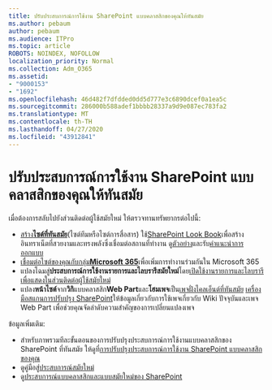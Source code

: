```yaml
---
title: ปรับประสบการณ์การใช้งาน SharePoint แบบคลาสสิกของคุณให้ทันสมัย
ms.author: pebaum
author: pebaum
ms.audience: ITPro
ms.topic: article
ROBOTS: NOINDEX, NOFOLLOW
localization_priority: Normal
ms.collection: Adm_O365
ms.assetid:
- "9000153"
- "1692"
ms.openlocfilehash: 46d482f7dfdded0dd5d777e3c6890dcef0a1ea5c
ms.sourcegitcommit: 286000b588adef1bbbb28337a9d9e087ec783fa2
ms.translationtype: MT
ms.contentlocale: th-TH
ms.lasthandoff: 04/27/2020
ms.locfileid: "43912841"
---
```

# <a name="modernize-your-classic-sharepoint-experience"></a>ปรับประสบการณ์การใช้งาน SharePoint แบบคลาสสิกของคุณให้ทันสมัย

เมื่อต้องการสลับไปยังส่วนติดต่อผู้ใช้สมัยใหม่ ให้ตรวจทานทรัพยากรต่อไปนี้:

- [สร้าง**ไซต์ที่ทันสมัย**](https://support.office.com/article/create-a-team-site-in-sharepoint-ef10c1e7-15f3-42a3-98aa-b5972711777d)(ไซต์ทีมหรือไซต์การสื่อสาร) ใช้[SharePoint Look Book](https://lookbook.microsoft.com/assets/SharePoint_lookbook_2019.pdf)เพื่อสร้างอินทราเน็ตที่สวยงามและทรงพลังซึ่งเชื่อมต่อสถานที่ทํางาน ดู[ตัวอย่าง](https://lookbook.microsoft.com/)และรับ[คําแนะนําการออกแบบ](https://spdesign.azurewebsites.net/)
- [เชื่อมต่อไซต์ของคุณกับกลุ่ม**Microsoft 365**](https://docs.microsoft.com/sharepoint/dev/transform/modernize-connect-to-office365-group)เพื่อเพิ่มการทํางานร่วมกันใน Microsoft 365
- แปลงโฉมสู่**ประสบการณ์การใช้งานรายการและไลบรารีสมัยใหม่**โดย[เปิดใช้งานรายการและไลบรารีเพื่อแสดงในส่วนติดต่อผู้ใช้สมัยใหม่](https://docs.microsoft.com/sharepoint/dev/transform/modernize-userinterface-lists-and-libraries)
- แปลง**หน้าไซต์**จาก**วิกิ**แบบคลาสสิก**Web Part**และ**โฮมเพจ**เป็น[เพจฝั่งไคลเอ็นต์ที่ทันสมัย](https://docs.microsoft.com/sharepoint/dev/transform/modernize-userinterface-site-pages) [เครื่องมือสแกนการปรับปรุง SharePoint](https://docs.microsoft.com/sharepoint/dev/transform/modernize-scanner)ให้ข้อมูลเกี่ยวกับการใช้เพจเกี่ยวกับ Wiki ปัจจุบันและเพจ Web Part เพื่อช่วยคุณจัดลําดับความสําคัญของการเปลี่ยนแปลงเพจ

ข้อมูลเพิ่มเติม:

- สําหรับภาพรวมทีละขั้นตอนของการปรับปรุงประสบการณ์การใช้งานแบบคลาสสิกของ SharePoint ที่ทันสมัย ให้ดูที่[การปรับปรุงประสบการณ์การใช้งาน SharePoint แบบคลาสสิกของคุณ](https://docs.microsoft.com/sharepoint/dev/transform/modernize-classic-sites)
- ดูคู่มือสู่[ประสบการณ์สมัยใหม่](https://docs.microsoft.com/sharepoint/guide-to-sharepoint-modern-experience)
- ดู[ประสบการณ์แบบคลาสสิกและแบบสมัยใหม่ของ SharePoint](https://support.office.com/article/sharepoint-classic-and-modern-experiences-5725c103-505d-4a6e-9350-300d3ec7d73f)
